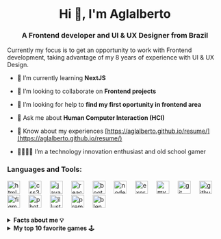 <h1 align="center">Hi 👋, I'm Aglalberto</h1>
<h3 align="center">A Frontend developer and UI & UX Designer from Brazil</h3>

Currently my focus is to get an opportunity to work with Frontend development, taking advantage of my 8 years of experience with UI & UX Design.

- 🌱 I’m currently learning **NextJS**

- 👯 I’m looking to collaborate on **Frontend projects**

- 🤝 I’m looking for help to **find my first oportunity in frontend area**

- 💬 Ask me about **Human Computer Interaction (HCI)**

- 📄 Know about my experiences [https://aglalberto.github.io/resume/](https://aglalberto.github.io/resume/)

- 👨🏻‍💻👾 I’m a technology innovation enthusiast and old school gamer


<h3 align="left">Languages and Tools:</h3>
<div align="left">
  <img src="https://skillicons.dev/icons?i=html" height="30" alt="html5 logo"  />
  <img width="12" />
  <img src="https://skillicons.dev/icons?i=css" height="30" alt="css3 logo"  />
  <img width="12" />
  <img src="https://skillicons.dev/icons?i=js" height="30" alt="javascript logo"  />
  <img width="12" />
  <img src="https://skillicons.dev/icons?i=react" height="30" alt="react logo"  />
  <img width="12" />
  <img src="https://skillicons.dev/icons?i=bootstrap" height="30" alt="bootstrap logo"  />
  <img width="12" />
  <img src="https://skillicons.dev/icons?i=nodejs" height="30" alt="nodejs logo"  />
  <img width="12" />
  <img src="https://skillicons.dev/icons?i=express" height="30" alt="express logo"  />
  <img width="12" />
  <img src="https://skillicons.dev/icons?i=mysql" height="30" alt="mysql logo"  />
  <img width="12" />
  <img src="https://skillicons.dev/icons?i=git" height="30" alt="git logo"  />
  <img width="12" />
  <img src="https://skillicons.dev/icons?i=github" height="30" alt="github logo"  />
  <img width="12" />
  <img src="https://skillicons.dev/icons?i=figma" height="30" alt="figma logo"  />
  <img width="12" />
  <img src="https://cdn.simpleicons.org/adobephotoshop/31A8FF" height="30" alt="photoshop logo"  />
  <img width="12" />
  <img src="https://cdn.simpleicons.org/adobeillustrator/FF9A00" height="30" alt="illustrator logo"  />
  <img width="12" />
  <img src="https://cdn.simpleicons.org/adobepremierepro/9999FF" height="30" alt="premierepro logo"  />
  <img width="12" />
  <img src="https://skillicons.dev/icons?i=blender" height="30" alt="blender logo"  />
</div>
<br>

<details>
    <summary><strong>Facts about me 💡</strong></summary>
   1. My first contact with Personal Computers was in 1999, i remember the funny thing to do was change Windows 98 themes haha.<br>
   2. I have 2 higher education degrees: one in cinema and the other in IT.<br>
   3. I started my first job to work modeling 3D characters for games and movies but ended up working with interface design and user experience.<br>
   4. When i worked with UI & UX design, i always worked alongside developers, and this gave me a lot of knowledge in the world of programming.<br>
   5. I love innovation brainstormings, because i've worked in a multidisciplinar innovation lab that creates any kind of technology, from a CRUD web software to an IoT smart trash can.
</details>

<details>
  <summary><strong>My top 10 favorite games</strong> 🕹️</summary>
  
  | 1  | Zelda Ocarina of Time                | N64        |
  |----|---------------------------------------|------------|
  | 2  | Castlevania Symphony of the Night    | PS1        |
  | 3  | The Elder Scrolls V Skyrim           | PC         |
  | 4  | Megaman X1                            | SNES       |
  | 5  | GTA San Andreas                      | PC         |
  | 6  | Need for Speed Underground 2         | PC         |
  | 7  | Resident Evil 2                      | PS1        |
  | 8  | Diablo 2                             | PS1        |
  | 9  | Pokémon Ruby                         | GBA        |
  | 10 | Final Fantasy Tactics                | PS1        |

  ##### Bonus: Bike Mice From Mars [SNES] | Sonic [Mega drive] | Super Mario World [SNES] | Metal Warriors [SNES] <br>
  ##### Will be always in my ❤: Ragnarok Online 
</details>


